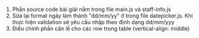 1. Phần source code bài giải nằm trong file main.js và staff-info.js
2. Sửa lại format ngày làm thành "dd/mm/yy" ở trong file datepicker.js. Khi thực hiện validation sẽ yêu cầu nhập theo định dạng dd/mm/yyy
3. Điều chỉnh phần căn lề cho các row trong table (vertical-align: middle)
